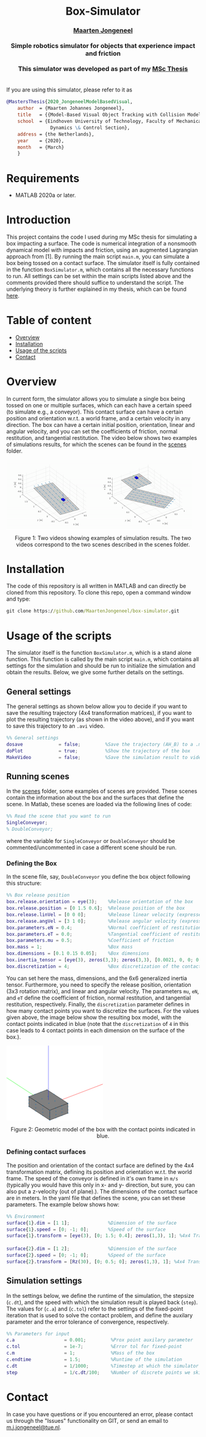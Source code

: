 <div align="center">
<h1 align="center">
Box-Simulator
</h1>
</div>
<div align="center">
<h3>
<a href="https://research.tue.nl/en/persons/maarten-jongeneel">Maarten Jongeneel</a>
<br>
<br>
Simple robotics simulator for objects that experience impact and friction
<br>
<br>
This simulator was developed as part of my <a href="https://research.tue.nl/en/studentTheses/model-based-visual-object-tracking-with-collision-models">MSc Thesis</a>
<br>
<br>
</h3>
</div>

If you are using this simulator, please refer to it as
```bibtex
@MastersThesis{2020_JongeneelModelBasedVisual,
    author  = {Maarten Johannes Jongeneel},
    title   = {{Model-Based Visual Object Tracking with Collision Models}},
    school  = {Eindhoven University of Technology, Faculty of Mechanical Engineering,
                Dynamics \& Control Section},
    address = {the Netherlands},
    year    = {2020},
    month   = {March}
    }
```
# Requirements
 - MATLAB 2020a or later. 

# Introduction

This project contains the code I used during my MSc thesis for simulating a box impacting a surface. The code is numerical integration of a nonsmooth dynamical model with impacts and friction, using an augmented Lagrangian approach from [1]. By running the main script `main.m`, you can simulate a box being tossed on a contact surface.
The simulator itself is fully contained in the function `BoxSimulator.m`, which contains all the necessary functions to run. All settings can be set within the main scripts listed above and the comments provided there should suffice to understand the script. The underlying theory is further explained in my thesis, which can be found [here](https://research.tue.nl/en/studentTheses/model-based-visual-object-tracking-with-collision-models).


Table of content
================
- [Overview](#overview)
- [Installation](#installation)
- [Usage of the scripts](#usage-of-the-scripts)
- [Contact](#contact)

# Overview
In current form, the simulator allows you to simulate a single box being tossed on one or multiple surfaces, which can each have a certain speed (to simulate e.g., a conveyor). This contact surface can have a certain position and orientation w.r.t. a world frame, and a certain velocity in any direction. The box can have a certain initial position, orientation, linear and angular velocity, and you can set the coefficients of friction, normal restitution, and tangential restitution. The video below shows two examples of simulations results, for which the scenes can be found in the [scenes](/scenes) folder. 
<div align="center">
    <div style = "display: flex; align="center">
        <img src="static/SingleConveyor.gif" width="48%"/> 
        <img src="static/DoubleConveyor.gif" width="48%"/>
    </div>
    <p>Figure 1: Two videos showing examples of simulation results. The two videos correspond to the two scenes described in the scenes folder.</p>
</div>

# Installation
The code of this repository is all written in MATLAB and can directly be cloned from this repository. To clone this repo, open a command window and type:
```cmd
git clone https://github.com/MaartenJongeneel/box-simulator.git
```

# Usage of the scripts
The simulator itself is the function `BoxSimulator.m`, which is a stand alone function. This function is called by the main script `main.m`, which contains all settings for the simulation and should be run to initialize the simulation and obtain the results. Below, we give some further details on the settings.<br>

## General settings
The general settings as shown below allow you to decide if you want to save the resulting trajectory (4x4 transformation matrices), if you want to plot the resulting trajectory (as shown in the video above), and if you want to save this trajectory to an `.avi` video.
```matlab
%% General settings
dosave             = false;         %Save the trajectory (AH_B) to a .mat file
doPlot             = true;          %Show the trajectory of the box
MakeVideo          = false;         %Save the simulation result to video
```

## Running scenes
In the [scenes](/scenes) folder, some examples of scenes are provided. These scenes contain the information about the box and the surfaces that define the scene. In Matlab, these scenes are loaded via the following lines of code:
```matlab
%% Read the scene that you want to run
SingleConveyor;
% DoubleConveyor;
```
where the variable for `SingleConveyor` or `DoubleConveyor` should be commented/uncommented in case a different scene should be run. 
### Defining the Box
In the scene file, say, `DoubleConveyor` you define the box object following this structure:
```matlab
%% Box release position
box.release.orientation = eye(3);    %Release orientation of the box            [deg]
box.release.position = [0 1.5 0.6];  %Release position of the box               [m]
box.release.linVel = [0 0 0];        %Release linear velocity (expressed in B)  [m/s]
box.release.angVel = [3 1 0];        %Release angular velocity (expressed in B) [rad/s]
box.parameters.eN = 0.4;             %Normal coefficient of restitution         [-]
box.parameters.eT = 0.0;             %Tangential coefficient of restitution     [-]s
box.parameters.mu = 0.5;             %Coefficient of friction                   [-]
box.mass = 1;                        %Box mass                                  [kg]
box.dimensions = [0.1 0.15 0.05];    %Box dimensions                            [m]
box.inertia_tensor = [eye(3), zeros(3,3); zeros(3,3), [0.0021, 0, 0; 0, 0.001, 0; 0, 0, 0.0027]];  %Box inertia tensor
box.discretization = 4;              %Box discretization of the contact points  [-]
```
You can set here the mass, dimensions, and the 6x6 generalized inertia tensor. Furthermore, you need to specify the release position, orientation (3x3 rotation matrix), and linear and angular velocity. The parameters `mu`, `eN`, and `eT` define the coefficient of friction, normal restitution, and tangential restitution, respectively. Finally, the `discretization` parameter defines in how many contact points you want to discretize the surfaces. For the values given above, the image below show the resulting box model, with the contact points indicated in blue (note that the `discretization` of `4` in this case leads to 4 contact points in each dimension on the surface of the box.).
<div align="center">
    <div style = "display: flex; align="center">
        <img src="static/boxmodel.png" width="50%"/> 
    </div>
    <p>Figure 2: Geometric model of the box with the contact points indicated in blue.</p>
</div>

### Defining contact surfaces
The position and orientation of the contact surface are defined by the 4x4 transformation matrix, defining its position and orientation w.r.t. the world frame. The speed of the conveyor is defined in it's own frame in `m/s` (typically you would have this only in x- and y- direction, but sure, you can also put a z-velocity (out of plane).). The dimensions of the contact surface are in meters. In the yaml file that defines the scene, you can set these parameters. The example below shows how:

```matlab
%% Environment
surface{1}.dim = [1 1];              %Dimension of the surface                  [m]
surface{1}.speed = [0; -1; 0];       %Speed of the surface                      [m/s]
surface{1}.transform = [eye(3), [0; 1.5; 0.4]; zeros(1,3), 1]; %4x4 Transformation matrix 

surface{2}.dim = [1 2];              %Dimension of the surface                  [m]
surface{2}.speed = [0; -1; 0];       %Speed of the surface                      [m/s]
surface{2}.transform = [Rz(30), [0; 0.5; 0]; zeros(1,3), 1]; %4x4 Transformation matrix 
```

## Simulation settings
In the settings below, we define the runtime of the simulation, the stepsize (`c.dt`), and the speed with which the simulation result is played back (`step`). The values for (`c.a`) and (`c.tol`) refer to the settings of the fixed-point iteration that is used to solve the contact problem, and define the auxilary parameter and the error tolerance of convergence, respectively.
```matlab
%% Parameters for input
c.a                  = 0.001;         %Prox point auxilary parameter             [-]
c.tol                = 1e-7;          %Error tol for fixed-point                 [-]
c.m                  = 1;             %Mass of the box                           [kg]  
c.endtime            = 1.5;           %Runtime of the simulation                 [s]
c.dt                 = 1/1000;        %Timestep at which the simulator runs      [s]
step                 = 1/c.dt/100;    %Number of discrete points we skip per shown frame
```

# Contact
In case you have questions or if you encountered an error, please contact us through the "Issues" functionality on GIT, or send an email to [m.j.jongeneel@tue.nl](mailto:m.j.jongeneel@tue.nl). 
